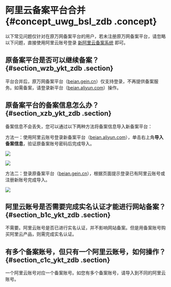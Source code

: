 # 阿里云备案平台合并 {#concept_uwg_bsl_zdb .concept}

以下常见问题仅针对在原万网备案平台的用户，若未注册原万网备案平台，请忽略以下问题，直接使用阿里云账号登录 [新阿里云备案系统](https://beian.aliyun.com/) 即可。

## 原备案平台是否可以继续备案？ {#section_wzb_ykt_zdb .section}

平台合并后，原万网备案平台（[beian.gein.cn](http://beian.gein.cn/)）仅支持登录，不再提供备案服务。如需备案，请登录新平台（[beian.aliyun.com](https://beian.aliyun.com/)）操作。

## 原备案平台的备案信息怎么办？ {#section_xzb_ykt_zdb .section}

备案信息不会丢失，您可以通过以下两种方法将备案信息导入新备案平台：

方法一：使用阿里云账号登录新备案平台（[beian.aliyun.com](https://beian.aliyun.com/)），单击右上角**导入备案信息**，验证原备案账号密码后完成导入。

![](http://static-aliyun-doc.oss-cn-hangzhou.aliyuncs.com/assets/img/14212/5263_zh-CN.png)

![](http://static-aliyun-doc.oss-cn-hangzhou.aliyuncs.com/assets/img/14212/5269_zh-CN.jpg)

方法二：登录原备案平台（[beian.gein.cn](http://beian.gein.cn/)），根据页面提示登录已有阿里云账号或注册新账号完成导入。

![](http://static-aliyun-doc.oss-cn-hangzhou.aliyuncs.com/assets/img/14223/5508_zh-CN.jpg)

## 阿里云账号是否需要完成实名认证才能进行网站备案？ {#section_b1c_ykt_zdb .section}

不需要。阿里云账号是否已进行实名认证，并不影响网站备案。但是用备案账号购买阿里云产品，则需完成实名认证。

## 有多个备案账号，但只有一个阿里云账号，如何操作？ {#section_c1c_ykt_zdb .section}

一个阿里云账号对应一个备案账号。如您有多个备案账号，请导入到不同的阿里云账号。

